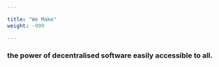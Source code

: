 ```yaml
---

title: "We Make"
weight: -999

---
```


### the power of decentralised software easily accessible to all.